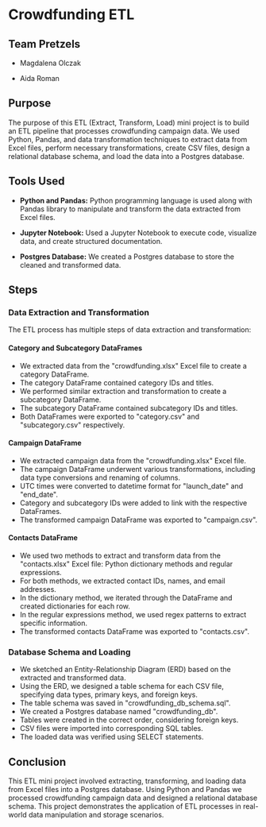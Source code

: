 # Crowdfunding ETL 

## Team Pretzels
- Magdalena Olczak

- Aida Roman

## Purpose
The purpose of this ETL (Extract, Transform, Load) mini project is to build an ETL pipeline that processes crowdfunding campaign data. We used Python, Pandas, and data transformation techniques to extract data from Excel files, perform necessary transformations, create CSV files, design a relational database schema, and load the data into a Postgres database.

## Tools Used

- __Python and Pandas:__ Python programming language is used along with Pandas library to manipulate and transform the data extracted from Excel files.

- __Jupyter Notebook:__ Used a Jupyter Notebook to execute code, visualize data, and create structured documentation.

- __Postgres Database:__ We created a Postgres database to store the cleaned and transformed data.


## Steps

### Data Extraction and Transformation
The ETL process has multiple steps of data extraction and transformation:

#### Category and Subcategory DataFrames
- We extracted data from the "crowdfunding.xlsx" Excel file to create a category DataFrame.
- The category DataFrame contained category IDs and titles.
- We performed similar extraction and transformation to create a subcategory DataFrame.
- The subcategory DataFrame contained subcategory IDs and titles.
- Both DataFrames were exported to "category.csv" and "subcategory.csv" respectively.

#### Campaign DataFrame
- We extracted campaign data from the "crowdfunding.xlsx" Excel file.
- The campaign DataFrame underwent various transformations, including data type conversions and renaming of columns.
- UTC times were converted to datetime format for "launch_date" and "end_date".
- Category and subcategory IDs were added to link with the respective DataFrames.
- The transformed campaign DataFrame was exported to "campaign.csv".

#### Contacts DataFrame
- We used two methods to extract and transform data from the "contacts.xlsx" Excel file: Python dictionary methods and regular expressions.
- For both methods, we extracted contact IDs, names, and email addresses.
- In the dictionary method, we iterated through the DataFrame and created dictionaries for each row.
- In the regular expressions method, we used regex patterns to extract specific information.
- The transformed contacts DataFrame was exported to "contacts.csv".

### Database Schema and Loading
- We sketched an Entity-Relationship Diagram (ERD) based on the extracted and transformed data.
- Using the ERD, we designed a table schema for each CSV file, specifying data types, primary keys, and foreign keys.
- The table schema was saved in "crowdfunding_db_schema.sql".
- We created a Postgres database named "crowdfunding_db".
- Tables were created in the correct order, considering foreign keys.
- CSV files were imported into corresponding SQL tables.
- The loaded data was verified using SELECT statements.

## Conclusion
This ETL mini project involved extracting, transforming, and loading data from Excel files into a Postgres database. Using Python and Pandas we processed crowdfunding campaign data and designed a relational database schema. This project demonstrates the application of ETL processes in real-world data manipulation and storage scenarios.
